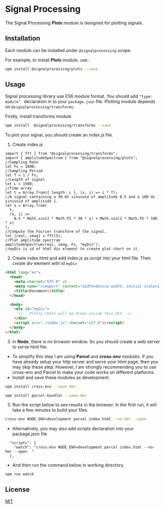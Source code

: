 # Signal Processing

The Signal Processing **Plots** module is designed for plotting signals.

## Installation

Each module can be installed under `@signalprocessing` scope.

For example, to install **Plots** module, use :

```bash
npm install @signalprocessing/plots --save
```

## Usage

Signal processing library use ES6 module format. You should add `"type: module" ` declaration in to your `package.json` file. Plotting module depends on `@signalprocessing/transforms`.

Firstly, install transforms module

```bash
npm install  @signalprocessing/transforms --save
```

To plot your signal, you should create an index.js file.

1. Create index.js

```node
import { fft } from "@signalprocessing/transforms";
import { amplitudeSpectrum } from "@signalprocessing/plots";
//Sampling Rate
let Fs = 1000;
//Sampling Period
let T = 1 / Fs;
//Length of signal
let L = 1500;
//Time array
let t = Array.from({ length: L }, (x, i) => i * T);
//A signal containing a 30 Hz sinusoid of amplitude 0.5 and a 100 Hz sinusoid of amplitude 1.
let S = Array.from(
  t,
  (x, i) =>
    0.5 * Math.sin(2 * Math.PI * 30 * x) + Math.sin(2 * Math.PI * 100 * x)
);
//Compute the Fourier transform of the signal.
let [real, imag] = fft(S);
//Plot amplitude spectrum
amplitudeSpectrum(real, imag, Fs, "myDiv");
//myDiv is id of html div element to create plot chart on it.
```

2. Create index.html and add index.js as script into your html file. Then create div element with id ```myDiv```

```html
<html lang="en">
  <head>
    <meta charset="UTF-8" />
    <meta name="viewport" content="width=device-width, initial-scale=1.0" />
    <title>Document</title>
  </head>

  <body>
    <div id="myDiv">
      <!-- Plotly chart will be drawn inside this DIV -->
    </div>
    <script src="./index.js" charset="utf-8"></script>
  </body>
</html>
```

3. In **Node**, there is no browser window. So you should create a web server to serve html file.

- To simplify this step I am using **Parcel** and **cross-env** modules. If you have already setup your http server and serve your html page, then you may skip these step. However, I am strongly recommending you to use cross-env and Parcel to make your code works on different platforms.
- Install and save these modules as development.

```bash
npm install cross-env --save-dev
```

```bash
npm install parcel-bundler --save-dev
```

3. Run the script below to see results in the browser. In the first run, it will take a few minutes to build your files.

```bash
cross-env NODE_ENV=development parcel index.html --no-hmr --open
```

- Alternatively, you may also add scripts declaration into your package.json file

```node
  "scripts": {
    "watch": "cross-env NODE_ENV=development parcel index.html --no-hmr --open  "
  },
```

- And then run the command below in working directory.

```node
npm run watch
```

## License

[MIT](https://choosealicense.com/licenses/mit/)
